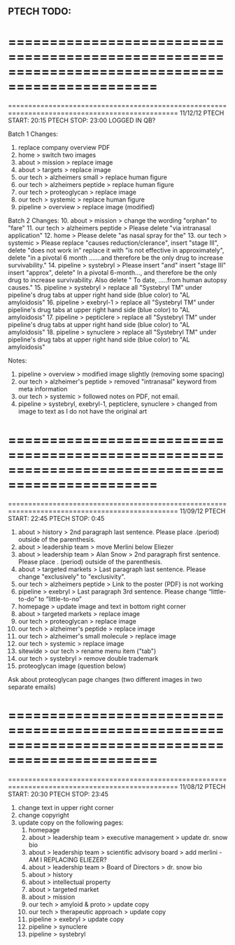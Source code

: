 PTECH TODO:
------------------------------------

================================================================================================
================================================================================================
================================================================================================
11/12/12
PTECH START: 20:15
PTECH  STOP: 23:00
LOGGED IN QB?

Batch 1 Changes:
1. replace company overview PDF
2. home > switch two images
3. about > mission > replace image
4. about > targets > replace image
5. our tech > alzheimers small > replace human figure
6. our tech > alzheimers peptide > replace human figure
7. our tech > proteoglycan > replace image
8. our tech > systemic > replace human figure
9. pipeline > overview > replace image (modified)

Batch 2 Changes:
10. about > mission > change the wording "orphan" to "fare"
11. our tech > alzheimers peptide > Please delete "via intranasal application"
12. home > Please delete "as nasal spray for the"
13. our tech > systemic > Please replace  "causes reduction/clerance", insert "stage III", delete "does not work in" replace it with "is not effective in approximately", delete "in a pivotal 6 month .......and therefore be the only drug to increase survivability."
14. pipeline > systebryl > Please insert "and" insert "stage III" insert "approx", delete" In a pivotal 6-month..., and therefore be the only drug to increase survivability. Also delete " To date, .....from human autopsy causes."
15. pipeline > systebryl >  replace all "Systebryl TM" under pipeline's drug tabs at upper right hand side (blue color) to "AL amyloidosis"
16. pipeline > exebryl-1 >  replace all "Systebryl TM" under pipeline's drug tabs at upper right hand side (blue color) to "AL amyloidosis"
17. pipeline > pepticlere > replace all "Systebryl TM" under pipeline's drug tabs at upper right hand side (blue color) to "AL amyloidosis"
18. pipeline > synuclere >  replace all "Systebryl TM" under pipeline's drug tabs at upper right hand side (blue color) to "AL amyloidosis"


Notes:
1. pipeline > overview > modified image slightly (removing some spacing)
2. our tech > alzheimer's peptide > removed "intranasal" keyword from meta information
3. our tech > systemic > followed notes on PDF, not email.
4. pipeline > systebryl, exebryl-1, pepticlere, synuclere > changed from image to text as I do not have the original art


================================================================================================
================================================================================================
================================================================================================
11/09/12
PTECH START: 22:45
PTECH  STOP:  0:45

1. about > history > 2nd paragraph last sentence. Please place .(period) outside of the parenthesis.
2. about > leadership team > move Merlini below Eliezer
3. about > leadership team > Alan Snow > 2nd paragraph first sentence. Please place . (period) outside of the parenthesis.
4. about > targeted markets > Last paragraph last sentence. Please change "exclusively" to "exclusivity".
5. our tech > alzheimers peptide > Link to the poster (PDF) is not working
6. pipeline > exebryl > Last paragraph 3rd sentence. Please change “little-to-do” to “little-to-no”
7. homepage > update image and text in bottom right corner
8. about > targeted markets > replace image
9. our tech > proteoglycan > replace image
10. our tech > alzheimer's peptide > replace image 
11. our tech > alzheimer's small molecule > replace image 
12. our tech > systemic > replace image
13. sitewide > our tech > rename menu item ("tab")
14. our tech > systebryl > remove double trademark
16. proteoglycan image (question below)

Ask about proteoglycan page changes (two different images in two separate emails)


================================================================================================
================================================================================================
================================================================================================
11/08/12
PTECH START: 20:30
PTECH  STOP: 23:45

1. change text in upper right corner
2. change copyright
3. update copy on the following pages:
	1. homepage
	2. about > leadership team > executive management > update dr. snow bio
	3. about > leadership team > scientific advisory board > add merlini - AM I REPLACING ELIEZER?
	4. about > leadership team > Board of Directors > dr. snow bio
	5. about > history
	6. about > intellectual property
	7. about > targeted market
	8. about > mission
	9. our tech > amyloid & proto > update copy
	10. our tech > therapeutic approach > update copy
	11. pipeline > exebryl > update copy
	12. pipeline > synuclere
	13. pipeline > systebryl